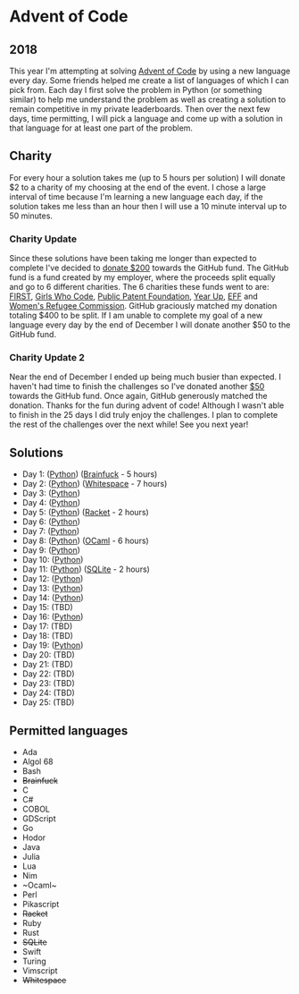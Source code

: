 # Advent of Code

## 2018

This year I'm attempting at solving [Advent of Code](https://adventofcode.com/)
by using a new language every day. Some friends helped me create a list of languages of which I can pick from. Each day I first solve the problem in Python (or something similar) to help me understand the problem as well as creating a solution to remain competitive in my private leaderboards. Then over the next few days, time permitting, I will pick a language and come up with a solution in that language for at least one part of the problem.

## Charity

For every hour a solution takes me (up to 5 hours per solution) I will donate $2 to a charity of my choosing at the end of the event. I chose a large interval of time because I'm learning a new language each day, if the solution takes me less than an hour then I will use a 10 minute interval up to 50 minutes.

### Charity Update

Since these solutions have been taking me longer than expected to complete I've decided to [donate $200](https://i.fletchto99.com/4edc8047.png) towards the GitHub fund. The GitHub fund is a fund created by my employer, where the proceeds split equally and go to 6 different charities. The 6 charities these funds went to are: [FIRST](https://www.firstinspires.org/), [Girls Who Code](https://girlswhocode.com/), [Public Patent Foundation](http://www.pubpat.org/), [Year Up](https://www.yearup.org/), [EFF](https://www.eff.org/) and [Women's Refugee Commission](https://www.womensrefugeecommission.org/). GitHub graciously matched my donation totaling $400 to be split. If I am unable to complete my goal of a new language every day by the end of December I will donate another $50 to the GitHub fund.

### Charity Update 2

Near the end of December I ended up being much busier than expected. I haven't had time to finish the challenges so I've donated another [$50](https://i.fletchto99.com/aafe768a.png) towards the GitHub fund. Once again, GitHub generously matched the donation. Thanks for the fun during advent of code! Although I wasn't able to finish in the 25 days I did truly enjoy the challenges. I plan to complete the rest of the challenges over the next while! See you next year!

## Solutions

- Day 1: ([Python](2018/Day%201/solution.py)) ([Brainfuck](2018/Day%201/part1.b) - 5 hours)
- Day 2: ([Python](2018/Day%204/solution.py)) ([Whitespace](2018/Day%202/solution.ws) - 7 hours)
- Day 3: ([Python](2018/Day%203/solution.py))
- Day 4: ([Python](2018/Day%204/solution.py))
- Day 5: ([Python](2018/Day%205/solution.py)) ([Racket](2018/Day%205/solution.rkt) - 2 hours)
- Day 6: ([Python](2018/Day%206/solution.py))
- Day 7: ([Python](2018/Day%207/solution.py))
- Day 8: ([Python](2018/Day%208/solution.py)) ([OCaml](2018/Day%208/solution.ml) - 6 hours)
- Day 9: ([Python](2018/Day%209/solution.py))
- Day 10: ([Python](2018/Day%2010/solution.py))
- Day 11: ([Python](2018/Day%2011/solution.py)) ([SQLite](2018/Day%2011/solution.sql) - 2 hours)
- Day 12: ([Python](2018/Day%2012/solution.py))
- Day 13: ([Python](2018/Day%2013/solution.py))
- Day 14: ([Python](2018/Day%2014/solution.py))
- Day 15: (TBD)
- Day 16: ([Python](2018/Day%2016/solution.py))
- Day 17: (TBD)
- Day 18: (TBD)
- Day 19: ([Python](2018/Day%2019/solution.py))
- Day 20: (TBD)
- Day 21: (TBD)
- Day 22: (TBD)
- Day 23: (TBD)
- Day 24: (TBD)
- Day 25: (TBD)

## Permitted languages

- Ada
- Algol 68
- Bash
- ~~Brainfuck~~
- C
- C#
- COBOL
- GDScript
- Go
- Hodor
- Java
- Julia
- Lua
- Nim
- ~Ocaml~
- Perl
- Pikascript
- ~~Racket~~
- Ruby
- Rust
- ~~SQLite~~
- Swift
- Turing
- Vimscript
- ~~Whitespace~~
